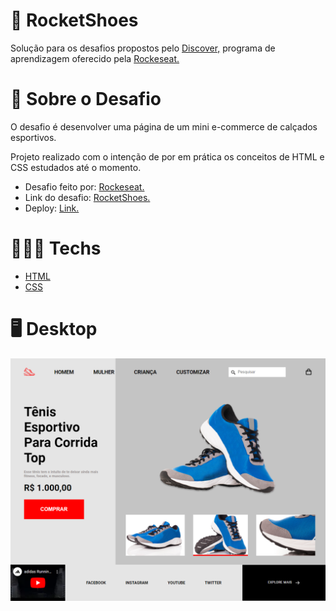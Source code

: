 # 👟 RocketShoes

Solução para os desafios propostos pelo [Discover,](https://www.rocketseat.com.br/discovergclid=CjwKCAjw3K2XBhAzEiwAmmgrAg1i3u6so7WBLEeQthkjJF-WVwelbuW8YdBGhLi91cm2xDIBtC1lRBoCnJMQAvD_BwE) programa de aprendizagem oferecido pela [Rockeseat.](https://www.rocketseat.com.br/)

# 📃 Sobre o Desafio

O desafio é desenvolver uma página de um mini e-commerce de calçados esportivos.

Projeto realizado com o intenção de por em prática os conceitos de HTML e CSS estudados até o momento.

- Desafio feito por: [Rockeseat.](https://www.rocketseat.com.br/)
- Link do desafio: [RocketShoes.](https://efficient-sloth-d85.notion.site/Desafio-RocketShoes-c21f2886517b4424a45e13345953cef0)
- Deploy: [Link.](https://silly-axolotl-d4a2fa.netlify.app/)

# 👨🏻‍💻 Techs

- [HTML](https://developer.mozilla.org/pt-BR/docs/Web/HTML)
- [CSS](https://developer.mozilla.org/pt-BR/docs/Web/CSS)

# 🖥️ Desktop

<div align="center">
<img src="https://github.com/scarvalhogabriel/discover-rocketseat/blob/main/07.RocketShoes/assets/desktop-demo.png"/>
</div>

